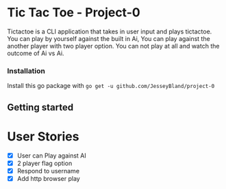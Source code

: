 # Tic Tac Toe - Project-0

Tictactoe is a CLI application that takes in user input and plays tictactoe. You can play by yourself against the built in Ai, You can play against the another player with two player option. You can not play at all and watch the outcome of Ai vs Ai. 

### Installation
Install this go package with `go get -u github.com/JesseyBland/project-0`

## Getting started


# User Stories
- [x] User can Play against AI
- [x] 2 player flag option
- [x] Respond to username
- [x] Add http browser play 
